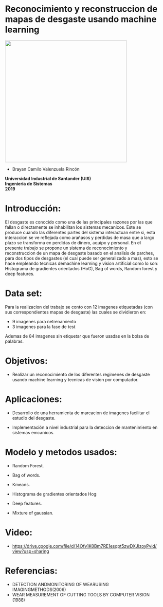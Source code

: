 # Reconocimiento y reconstruccion de mapas de desgaste usando machine learning


<img src="/Banner-Vision3.jpg" style="width:400px;">


- Brayan Camilo Valenzuela Rincón


**Universidad Industrial de Santander (UIS)**<br/>
**Ingenieria de Sistemas**<br/>
**2019**<br/>

# Introducción:

El desgaste es conocido como una de las principales razones por las que fallan o directamente se inhabilitan los sistemas mecanicos. Este se produce cuando las diferentes partes del sistema interactuan entre si, esta interaccion se ve reflejada como arañasos y perdidas de masa que a largo plazo se transforma en perdidas de dinero, aquipo y personal. En el presente trabajo se propone un sistema de reconocimiento y reconstruccion de un mapa de desgaste basado en el analisis de parches, para dos tipos de desgastes (el cual puede ser generalizado a mas), esto se hace empleando tecnicas demachine learning y vision artificial como lo son: Histograma de gradientes orientados (HoG), Bag of words, Random forest y deep features. 


# Data set:

Para la realizacion del trabajo se conto con 12 imagenes etiquetadas (con sus correspondientes mapas de desgaste) las cuales se dividieron en:

- 9 imagenes para netrenamiento 
- 3 imagenes para la fase de test

Ademas de 84 imagenes sin etiquetar que fueron usadas en la bolsa de palabras.

# Objetivos:

- Realizar un reconocimiento de los diferentes regimenes de desgaste usando machine learning y tecnicas de vision por computador.


# Aplicaciones:

- Desarrollo de una herramienta de marcacion de imagenes facilitar el estudio del desgaste.

- Implementación a nivel industrial para la deteccion de mantenimiento en sistemas emcanicos.

# Modelo y metodos usados:

- Random Forest.

- Bag of words.

- Kmeans.

- Histograma de gradientes orientados Hog

- Deep features.

- Mixture of gaussian.

# Video:

- https://drive.google.com/file/d/14Ofv1K0Bm7RE1esqpt5zwDXJlzoyPvid/view?usp=sharing


# Referencias:

- DETECTION ANDMONITORING OF WEARUSING IMAGINGMETHODS(2006)
- WEAR MEASUREMENT OF CUTTING TOOLS BY COMPUTER VISION (1988)
